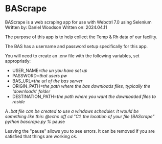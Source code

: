# BAScrape


BAScrape is a web scraping app for use with Webctrl 7.0 using Selenium
Written by: Daniel Woodson
Written on: 2024.04.11

The purpose of this app is to help collect the Temp & Rh data of our facility.

The BAS has a username and password setup specifically for this app.

You will need to create an .env file with the following variables, set appropriatly:
- USER_NAME=*the un you have set up*
- PASSWORD=*that users pw*
- BAS_URL=*the url of the bas server*
- ORIGIN_PATH=*the path where the bas downloads files, typically the 'downloads' folder*
- DESTINATION_PATH=*the path where you want the downloaded files to reside*
 
A *.bat file can be created to use a windows scheduler. It would be something like this:
@echo off
cd "C:\ *the location of your file* \BAScrape\" 
python bascrape.py %*
pause

Leaving the "pause" allows you to see errors. It can be removed if you are satisfied that things are working ok.